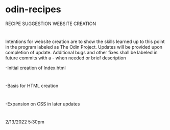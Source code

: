# odin-recipes

RECIPE SUGGESTION WEBSITE CREATION
#
Intentions for website creation are to show the skills learned up to this point in the program labeled as The Odin Project. Updates will be provided upon completion of update. Additional bugs and other fixes shall be labeled in future commits with a - when needed or brief description

-Initial creation of Index.html
#
-Basis for HTML creation
#
-Expansion on CSS in later updates
#
2/13/2022 5:30pm
